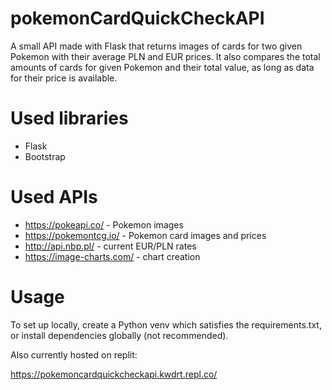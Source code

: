 # pokemonCardQuickCheckAPI
A small API made with Flask that returns images of cards for two given Pokemon with their average PLN and EUR prices. It also compares the total amounts of cards for given Pokemon and their total value, as long as data for their price is available.

# Used libraries
* Flask
* Bootstrap


# Used APIs
* https://pokeapi.co/ - Pokemon images
* https://pokemontcg.io/ - Pokemon card images and prices
* http://api.nbp.pl/ - current EUR/PLN rates
* https://image-charts.com/ - chart creation

# Usage
To set up locally, create a Python venv which satisfies the requirements.txt, or install dependencies globally (not recommended).


Also currently hosted on replit:

https://pokemoncardquickcheckapi.kwdrt.repl.co/


